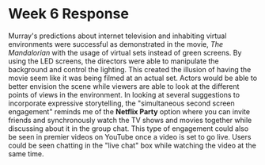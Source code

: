 # Week 6 Response

Murray's predictions about internet television and inhabiting virtual environments were successful as demonstrated in the movie, *The Mandalorian* with the usage of virtual sets instead of green screens. By using the LED screens, the directors were able to manipulate the background and control the lighting. This created the illusion of having the movie seem like it was being filmed at an actual set. Actors would be able to better envision the scene while viewers are able to look at the different points of views in the environment. In looking at several suggestions to incorporate expressive storytelling, the "simultaneous second screen engagement" reminds me of the **Netflix Party** option where you can invite friends and synchronously watch the TV shows and movies together while discussing about it in the group chat. This type of engagement could also be seen in premier videos on YouTube once a video is set to go live. Users could be seen chatting in the "live chat" box while watching the video at the same time. 
